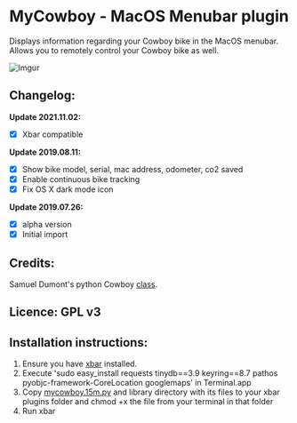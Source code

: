 
# MyCowboy - MacOS Menubar plugin

Displays information regarding your Cowboy bike in the MacOS menubar. Allows you to remotely control your Cowboy bike as well.

![Imgur](https://i.imgur.com/Q45iFOP.png)


## Changelog: 

**Update 2021.11.02:**
- [X] Xbar compatible

**Update 2019.08.11:**
- [X] Show bike model, serial, mac address, odometer, co2 saved
- [X] Enable continuous bike tracking
- [X] Fix OS X dark mode icon

**Update 2019.07.26:**
- [X] alpha version 
- [X] Initial import

## Credits: 

Samuel Dumont's python Cowboy [class](https://gitlab.com/samueldumont/python-cowboy-bike).

## Licence: GPL v3

## Installation instructions: 

1. Ensure you have [xbar](https://github.com/matryer/xbar/releases/latest) installed.
2. Execute 'sudo easy_install requests tinydb==3.9 keyring==8.7 pathos pyobjc-framework-CoreLocation googlemaps' in Terminal.app
3. Copy [mycowboy.15m.py](mycowboy.15m.py) and library directory with its files to your xbar plugins folder and chmod +x the file from your terminal in that folder
4. Run xbar
